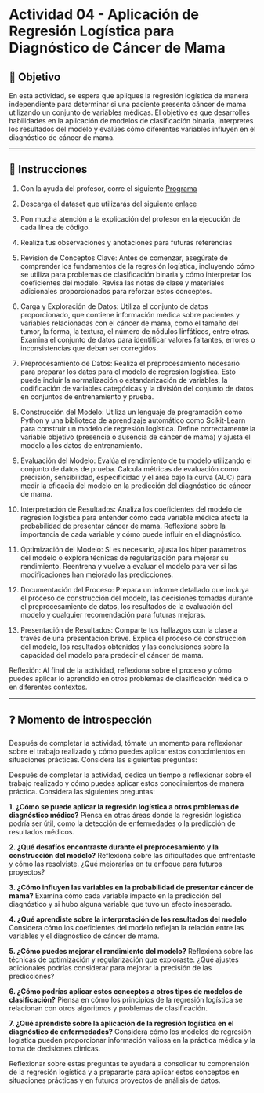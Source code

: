 # **Actividad 04 - Aplicación de Regresión Logística para Diagnóstico de Cáncer de Mama**

## 🎯 **Objetivo**
En esta actividad, se espera que apliques la regresión logística de manera independiente para determinar si una paciente presenta cáncer de mama utilizando un conjunto de variables médicas. El objetivo es que desarrolles habilidades en la aplicación de modelos de clasificación binaria, interpretes los resultados del modelo y evalúes cómo diferentes variables influyen en el diagnóstico de cáncer de mama.

---

## 📑 Instrucciones
1.	Con la ayuda del profesor, corre el siguiente [Programa](https://github.com/beduExpert/Machine-Learning-2024/blob/e14f70d6c1c7c04e9e8bf65471e93952ad3640c4/Sesi%C3%B3n-03/Actividad-04/Actividad%2004%20-%20Logistic%20Regression%20-%20Breast%20Cancer.ipynb)

2.	Descarga el dataset que utilizarás del siguiente [enlace]([https://www.kaggle.com/datasets/cjboat/diabetes2](https://www.kaggle.com/datasets/marshuu/breast-cancer))

3.	Pon mucha atención a la explicación del profesor en la ejecución de cada línea de código.

4.	Realiza tus observaciones y anotaciones para futuras referencias

5.	Revisión de Conceptos Clave: Antes de comenzar, asegúrate de comprender los fundamentos de la regresión logística, incluyendo cómo se utiliza para problemas de clasificación binaria y cómo interpretar los coeficientes del modelo. Revisa las notas de clase y materiales adicionales proporcionados para reforzar estos conceptos.

6.	Carga y Exploración de Datos: Utiliza el conjunto de datos proporcionado, que contiene información médica sobre pacientes y variables relacionadas con el cáncer de mama, como el tamaño del tumor, la forma, la textura, el número de nódulos linfáticos, entre otras. Examina el conjunto de datos para identificar valores faltantes, errores o inconsistencias que deban ser corregidos.

7.	Preprocesamiento de Datos: Realiza el preprocesamiento necesario para preparar los datos para el modelo de regresión logística. Esto puede incluir la normalización o estandarización de variables, la codificación de variables categóricas y la división del conjunto de datos en conjuntos de entrenamiento y prueba.

8.	Construcción del Modelo: Utiliza un lenguaje de programación como Python y una biblioteca de aprendizaje automático como Scikit-Learn para construir un modelo de regresión logística. Define correctamente la variable objetivo (presencia o ausencia de cáncer de mama) y ajusta el modelo a los datos de entrenamiento.

9.	Evaluación del Modelo: Evalúa el rendimiento de tu modelo utilizando el conjunto de datos de prueba. Calcula métricas de evaluación como precisión, sensibilidad, especificidad y el área bajo la curva (AUC) para medir la eficacia del modelo en la predicción del diagnóstico de cáncer de mama.

10.	Interpretación de Resultados: Analiza los coeficientes del modelo de regresión logística para entender cómo cada variable médica afecta la probabilidad de presentar cáncer de mama. Reflexiona sobre la importancia de cada variable y cómo puede influir en el diagnóstico.

11.	Optimización del Modelo: Si es necesario, ajusta los hiper parámetros del modelo o explora técnicas de regularización para mejorar su rendimiento. Reentrena y vuelve a evaluar el modelo para ver si las modificaciones han mejorado las predicciones.

12.	Documentación del Proceso: Prepara un informe detallado que incluya el proceso de construcción del modelo, las decisiones tomadas durante el preprocesamiento de datos, los resultados de la evaluación del modelo y cualquier recomendación para futuras mejoras.

13.	Presentación de Resultados: Comparte tus hallazgos con la clase a través de una presentación breve. Explica el proceso de construcción del modelo, los resultados obtenidos y las conclusiones sobre la capacidad del modelo para predecir el cáncer de mama.

Reflexión: Al final de la actividad, reflexiona sobre el proceso y cómo puedes aplicar lo aprendido en otros problemas de clasificación médica o en diferentes contextos.



---

## ❓ **Momento de introspección**

Después de completar la actividad, tómate un momento para reflexionar sobre el trabajo realizado y cómo puedes aplicar estos conocimientos en situaciones prácticas. Considera las siguientes preguntas:

Después de completar la actividad, dedica un tiempo a reflexionar sobre el trabajo realizado y cómo puedes aplicar estos conocimientos de manera práctica. Considera las siguientes preguntas:

**1.	¿Cómo se puede aplicar la regresión logística a otros problemas de diagnóstico médico?** Piensa en otras áreas donde la regresión logística podría ser útil, como la detección de enfermedades o la predicción de resultados médicos.

**2.	¿Qué desafíos encontraste durante el preprocesamiento y la construcción del modelo?** Reflexiona sobre las dificultades que enfrentaste y cómo las resolviste. ¿Qué mejorarías en tu enfoque para futuros proyectos?

**3.	¿Cómo influyen las variables en la probabilidad de presentar cáncer de mama?** Examina cómo cada variable impactó en la predicción del diagnóstico y si hubo alguna variable que tuvo un efecto inesperado.

**4.	¿Qué aprendiste sobre la interpretación de los resultados del modelo** Considera cómo los coeficientes del modelo reflejan la relación entre las variables y el diagnóstico de cáncer de mama.

**5.	¿Cómo puedes mejorar el rendimiento del modelo?** Reflexiona sobre las técnicas de optimización y regularización que exploraste. ¿Qué ajustes adicionales podrías considerar para mejorar la precisión de las predicciones?

**6.	¿Cómo podrías aplicar estos conceptos a otros tipos de modelos de clasificación?** Piensa en cómo los principios de la regresión logística se relacionan con otros algoritmos y problemas de clasificación.

**7.	¿Qué aprendiste sobre la aplicación de la regresión logística en el diagnóstico de enfermedades?** Considera cómo los modelos de regresión logística pueden proporcionar información valiosa en la práctica médica y la toma de decisiones clínicas.

Reflexionar sobre estas preguntas te ayudará a consolidar tu comprensión de la regresión logística y a prepararte para aplicar estos conceptos en situaciones prácticas y en futuros proyectos de análisis de datos.







